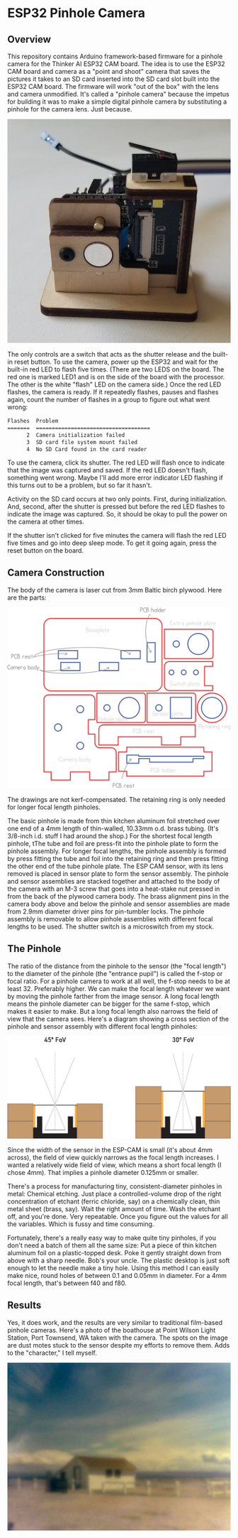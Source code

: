 # ESP32 Pinhole Camera

## Overview

This repository contains Arduino framework-based firmware for a pinhole camera for the Thinker AI ESP32 CAM board. The idea is to use the ESP32 CAM board and camera as a "point and shoot" camera that saves the pictures it takes to an SD card inserted into the SD card slot built into the ESP32 CAM board. The firmware will work "out of the box" with the lens and camera unmodified. It's called a "pinhole camera" because the impetus for building it was to make a simple digital pinhole camera by substituting a pinhole for the camera lens. Just because.

![Photo of the assembled camera](./doc/ESP32%20Pinhole%20Camera.jpg)

The only controls are a switch that acts as the shutter release and the built-in reset button. To use the camera, power up the ESP32 and wait for the built-in red LED to flash five times. (There are two LEDS on the board. The red one is marked LED1 and is on the side of the board  with the processor. The other is the white "flash" LED on the camera side.) Once the red LED flashes, the camera is ready. If it repeatedly flashes, pauses and flashes again, count the number of flashes in a group to figure out what went wrong:

    Flashes  Problem
    =======  ====================================
          2  Camera initialization failed
          3  SD card file system mount failed
          4  No SD Card found in the card reader

To use the camera, click its shutter. The red LED will flash once to indicate that the image was captured and saved. If the red LED doesn't flash, something went wrong. Maybe I'll add more error indicator LED flashing if this turns out to be a problem, but so far it hasn't.

Activity on the SD card occurs at two only points. First, during initialization. And, second, after the shutter is pressed but before the red LED flashes to indicate the image was captured. So, it should be okay to pull the power on the camera at other times.

If the shutter isn't clicked for five minutes the camera will flash the red LED five times and go into deep sleep mode. To get it going again, press the reset button on the board.

## Camera Construction

The body of the camera is laser cut from 3mm Baltic birch plywood. Here are the parts:

![SVG of the Baltic birch plywood camera parts](./doc/Pinhole%20Camera%20Parts.svg)

The drawings are not kerf-compensated. The retaining ring is only needed for longer focal length pinholes.

The basic pinhole is made from thin kitchen aluminum foil stretched over one end of a 4mm length of thin-walled, 10.33mm o.d. brass tubing. (It's 3/8-inch i.d. stuff I had around the shop.) For the shortest focal length pinhole, tThe tube and foil are press-fit into the pinhole plate to form the pinhole assembly. For longer focal lengths, the pinhole assembly is formed by press fitting the tube and foil into the retaining ring and then press fitting the other end of the tube pinhole plate. The ESP CAM sensor, with its lens removed is placed in sensor plate to form the sensor assembly. The pinhole and sensor assemblies are stacked together and attached to the body of the camera with an M-3 screw that goes into a heat-stake nut pressed in from the back of the plywood camera body. The brass alignment pins in the camera body above and below the pinhole and sensor assemblies are made from 2.9mm diameter driver pins for pin-tumbler locks. The pinhole assembly is removable to allow pinhole assemblies with different focal lengths to be used. The shutter switch is a microswitch from my stock.

## The Pinhole

The ratio of the distance from the pinhole to the sensor (the "focal length") to the diameter of the pinhole (the "entrance pupil") is called the f-stop or focal ratio. For a pinhole camera to work at all well, the f-stop needs to be at least 32. Preferably higher. We can make the focal length whatever we want by moving the pinhole farther from the image sensor. A long focal length means the pinhole diameter can be bigger for the same f-stop, which makes it easier to make. But a long focal length also narrows the field of view that the camera sees. Here's a diagram showing a cross section of the pinhole and sensor assembly with different focal length pinholes:

![Field of view diagram](./doc/Pinhole%20Geometry.jpg)

Since the width of the sensor in the ESP-CAM is small (it's about 4mm across), the field of view quickly narrows as the focal length increases. I wanted a relatively wide field of view, which means a short focal length (I chose 4mm). That implies a pinhole diameter 0.125mm or smaller.

There's a process for manufacturing tiny, consistent-diameter pinholes in metal: Chemical etching. Just place a controlled-volume drop of the right concentration of etchant (ferric chloride, say) on a chemically clean, thin metal sheet (brass, say). Wait the right amount of time. Wash the etchant off, and you're done. Very repeatable. Once you figure out the values for all the variables. Which is fussy and time consuming.

Fortunately, there's a really easy way to make quite tiny pinholes, if you don't need a batch of them all the same size: Put a piece of thin kitchen aluminum foil on a plastic-topped desk. Poke it gently straight down from above with a sharp needle. Bob's your uncle. The plastic desktop is just soft enough to let the needle make a tiny hole. Using this method I can easily make nice, round holes of between 0.1 and 0.05mm in diameter. For a 4mm focal length, that's between f40 and f80.

## Results

Yes, it does work, and the results are very similar to traditional film-based pinhole cameras. Here's a photo of the boathouse at Point Wilson Light Station, Port Townsend, WA taken with the camera. The spots on the image are dust motes stuck to the sensor despite my efforts to remove them. Adds to the "character," I tell myself.

![Pinhole camera photo of Point Wilson Boathouse](./doc/PtWilsonBoathouse.jpg)